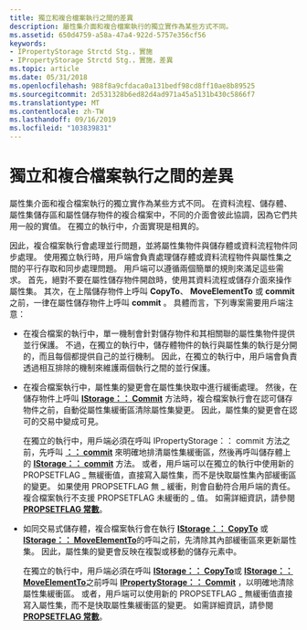 ```yaml
---
title: 獨立和複合檔案執行之間的差異
description: 屬性集介面和複合檔案執行的獨立實作為某些方式不同。
ms.assetid: 650d4759-a58a-47a4-922d-5757e356cf56
keywords:
- IPropertyStorage Strctd Stg.，實施
- IPropertyStorage Strctd Stg.，實施，差異
ms.topic: article
ms.date: 05/31/2018
ms.openlocfilehash: 988f8a9cfdaca0a131bedf98cd8ff10ae8b89525
ms.sourcegitcommit: 2d531328b6ed82d4ad971a45a5131b430c5866f7
ms.translationtype: MT
ms.contentlocale: zh-TW
ms.lasthandoff: 09/16/2019
ms.locfileid: "103839831"
---
```

# <a name="differences-between-stand-alone-and-compound-file-implementations"></a>獨立和複合檔案執行之間的差異

屬性集介面和複合檔案執行的獨立實作為某些方式不同。 在資料流程、儲存體、屬性集儲存區和屬性儲存物件的複合檔案中，不同的介面會彼此協調，因為它們共用一般的實值。 在獨立的執行中，介面實現是相異的。

因此，複合檔案執行會處理並行問題，並將屬性集物件與儲存體或資料流程物件同步處理。 使用獨立執行時，用戶端會負責處理儲存體或資料流程物件與屬性集之間的平行存取和同步處理問題。 用戶端可以遵循兩個簡單的規則來滿足這些需求。 首先，絕對不要在屬性儲存物件開啟時，使用其資料流程或儲存介面來操作屬性集。 其次，在上階儲存物件上呼叫 **CopyTo**、 **MoveElementTo** 或 **commit** 之前，一律在屬性儲存物件上呼叫 **commit** 。 具體而言，下列專案需要用戶端注意：

-   在複合檔案的執行中，單一機制會針對儲存物件和其相關聯的屬性集物件提供並行保護。 不過，在獨立的執行中，儲存體物件的執行與屬性集的執行是分開的，而且每個都提供自己的並行機制。 因此，在獨立的執行中，用戶端會負責透過相互排除的機制來維護兩個執行之間的並行保護。
-   在複合檔案執行中，屬性集的變更會在屬性集快取中進行緩衝處理。 然後，在儲存物件上呼叫 [**IStorage：： Commit**](/windows/desktop/api/Objidl/nf-objidl-istorage-commit) 方法時，複合檔案執行會在認可儲存物件之前，自動從屬性集緩衝區清除屬性集變更。 因此，屬性集的變更會在認可的交易中變成可見。

    在獨立的執行中，用戶端必須在呼叫 IPropertyStorage：： commit 方法之前，先呼叫 [**：： commit**](/windows/desktop/api/Propidl/nf-propidl-ipropertystorage-commit) 來明確地排清屬性集緩衝區，然後再呼叫儲存體上的 [**IStorage：： commit**](/windows/desktop/api/Objidl/nf-objidl-istorage-commit) 方法。 或者，用戶端可以在獨立的執行中使用新的 PROPSETFLAG \_ 無緩衝值，直接寫入屬性集，而不是快取屬性集內部緩衝區的變更。 如果使用 PROPSETFLAG 無 \_ 緩衝，則會自動符合用戶端的責任。 複合檔案執行不支援 PROPSETFLAG 未緩衝的 \_ 值。 如需詳細資訊，請參閱 [**PROPSETFLAG 常數**](propsetflag-constants.md)。

-   如同交易式儲存體，複合檔案執行會在執行 [**IStorage：： CopyTo**](/windows/desktop/api/Objidl/nf-objidl-istorage-copyto) 或 [**IStorage：： MoveElementTo**](/windows/desktop/api/Objidl/nf-objidl-istorage-moveelementto)的呼叫之前，先清除其內部緩衝區來更新屬性集。 因此，屬性集的變更會反映在複製或移動的儲存元素中。

    在獨立的執行中，用戶端必須在呼叫 [**IStorage：： CopyTo**](/windows/desktop/api/Objidl/nf-objidl-istorage-copyto)或 [**IStorage：： MoveElementTo**](/windows/desktop/api/Objidl/nf-objidl-istorage-moveelementto)之前呼叫 [**IPropertyStorage：： Commit**](/windows/desktop/api/Propidl/nf-propidl-ipropertystorage-commit) ，以明確地清除屬性集緩衝區。 或者，用戶端可以使用新的 PROPSETFLAG \_ 無緩衝值直接寫入屬性集，而不是快取屬性集緩衝區的變更。 如需詳細資訊，請參閱 [**PROPSETFLAG 常數**](propsetflag-constants.md)。

 

 




